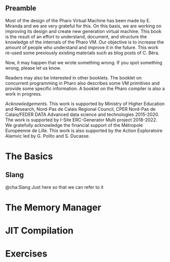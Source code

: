 ## Preamble


Most of the design of the Pharo Virtual Machine has been made by E. Miranda and we are very grateful for this.
On this basis, we are working on improving its design and create new generation virtual machine. 
This book is the result of an effort to understand, document, and structure the knowledge of the internals of the Pharo VM.
Our objective is to increase the amount of people who understand and improve it in the future.
This work re-used some previously existing materials such as blog posts of C. Béra.

Now, it may happen that we wrote something wrong. If you spot something wrong, please let us know.

Readers may also be interested in other booklets.
The booklet on concurrent programming in Pharo also describes some VM primitives and provide some specific information.
A booklet on the Pharo compiler is also a work in progress.

_Acknowledgements._ This work is supported by Ministry of Higher Education and Research, Nord-Pas de Calais Regional Council, CPER Nord-Pas de Calais/FEDER DATA Advanced data science and technologies 2015-2020.
The work is supported by I-Site ERC-Generator Multi project 2018-2022. We gratefully acknowledge the financial support of the Métropole Européenne de Lille.
This work is also supported by the Action Exploratoire Alamvic led by G. Polito and S. Ducasse.

# The Basics

<!inputFile|path=Chapters/2-ObjectStructure/objectStructure.md!>
<!inputFile|path=Chapters/3-MethodsAndBytecode/methodsbytecode.md!>
<!inputFile|path=Chapters/BasicsOnExecution/basicsOnExecution.md!>
<!inputFile|path=Chapters/4-Interpreter/theInterpreter.md!>
<!inputFile|path=Chapters/5-DeeperBytecode/methodsbytecode.md!>


## Slang
@cha:Slang
Just here so that we can refer to it


# The Memory Manager

<!inputFile|path=Chapters/GarbageCollector/memoryStructure.md!>
<!inputFile|path=Chapters/GarbageCollector/newSpace.md!>
<!inputFile|path=Chapters/GarbageCollector/oldSpace.md!>
<!inputFile|path=Chapters/GarbageCollector/freeList.md!>
<!inputFile|path=Chapters/GarbageCollector/ephemerons.md!>

# JIT Compilation

<!inputFile|path=Chapters/CallingConventions/CallingConventions.md!>
<!inputFile|path=Chapters/JIT/stackStructure.md!>

# Exercises

<!inputFile|path=Chapters/HandonsStatic/handonsstatic.md!>